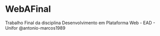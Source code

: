 # WebAFinal
Trabalho Final da disciplina Desenvolvimento em Plataforma Web - EAD - Unifor
@antonio-marcos1989
